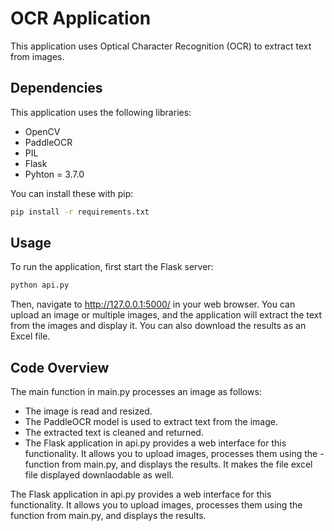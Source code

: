 # OCR Application

This application uses Optical Character Recognition (OCR) to extract text from images.

## Dependencies

This application uses the following libraries:

- OpenCV
- PaddleOCR
- PIL
- Flask
- Pyhton = 3.7.0

You can install these with pip:

```bash
pip install -r requirements.txt 
```
## Usage

To run the application, first start the Flask server:

```bash
python api.py
```
Then, navigate to http://127.0.0.1:5000/ in your web browser. You can upload an image or multiple images, and the application will extract the text from the images and display it. You can also download the results as an Excel file.

## Code Overview

The main function in main.py processes an image as follows:

- The image is read and resized.
- The PaddleOCR model is used to extract text from the image.
- The extracted text is cleaned and returned.
- The Flask application in api.py provides a web interface for this functionality. It allows you to upload images, processes them using the - function from main.py, and displays the results. It makes the file excel file displayed downlaodable as well.

The Flask application in api.py provides a web interface for this functionality. It allows you to upload images, processes them using the function from main.py, and displays the results.

